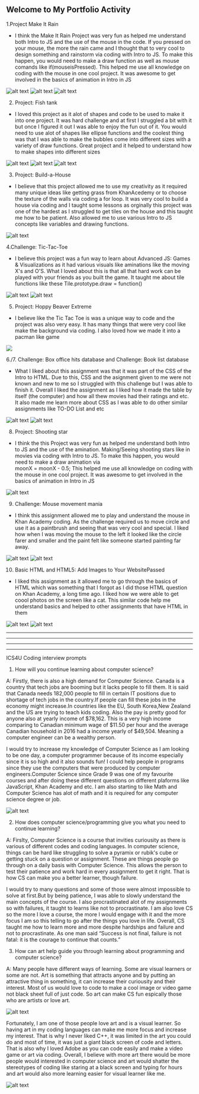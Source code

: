 ## Welcome to My Portfolio Activity


1.Project Make It Rain
- I think the Make It Rain Project was very fun as helped me understand both Intro to JS and the use of the mouse in the code. If you pressed on your mouse, the more the rain came and I thought that to very cool to design something and rainstorm via coding with Intro to JS. To make this happen, you would need to make a draw function as well as mouse comands like if(mouseisPressed). This helped me use all knowledge on coding with the mouse in one cool project. It was awesome to get involved in the basics of animation in Intro in JS

![alt text](https://sites.google.com/site/ayaskhanacademyshowcase/_/rsrc/1462988150659/home/rain.PNG?height=397&width=400)
![alt text](https://media.iwradio.co.uk/wp-content/uploads/2020/01/13110511/shutterstock_261366545-scaled.jpg)
![alt text](https://images-na.ssl-images-amazon.com/images/I/41L7OzNVQHL._AC_.jpg)

2. Project: Fish tank
- I loved this project as it alot of shapes and code to be used to make it into one project. It was hard challenge and at first I struggled a bit with it but once I figured it out I was able to enjoy the fun out of it. You would need to use alot of shapes like ellipse functions and the coolest thing was that I was able to make the bubbles come into different sizes with a variety of draw functions. Great project and it helped to understand how to make shapes into different sizes

![alt text](https://i.insider.com/5db2029ddee01912145fa9f2?width=1200&format=jpeg)
![alt text](https://vignette.wikia.nocookie.net/kaos7003/images/d/dd/Fish_Tank_project_JB.jpg/revision/latest/scale-to-width-down/340?cb=20160827063334)
![alt text](https://dlgdxii3fgupk.cloudfront.net/myaquariumclub.com/images/fbfiles/images/20140205_172700_v_1401704279.jpg)

3. Project: Build-a-House
- I believe that this project allowed me to use my creativity as it required many unique ideas like getting grass from KhanAcedemy or to choose the texture of the walls via coding a for loop. It was very cool to build a house via coding and I taught some lessons as orginally this project was one of the hardest as I struggled to get tiles on the house and this taught me how to be patient. Also allowed me to use various Intro to JS concepts like variables and drawing functions.

![alt text](https://www.khanacademy.org/computer-programming/spin-off-of-project-build-a-house-for-loop/4669578980360192/5629499534213120.png)

4.Challenge: Tic-Tac-Toe
- I believe this project was a fun way to learn about Advanced JS: Games & Visualizations as it had various visuals like aminations like the moving X's and O'S. What I loved about this is that all that hard work can be played with your friends as you built the game. It taught me about tile functions like these Tile.prototype.draw = function()

![alt text](https://upload.wikimedia.org/wikipedia/commons/8/89/Wild_tic-tac-toe.svg)
![alt text](https://ka-perseus-images.s3.amazonaws.com/5e79c185a3cf2311ab4f9cae327b7ac9ec3327c9.png)

5. Project: Hoppy Beaver Extreme
- I believe like the Tic Tac Toe is was a unique way to code and the project was also very easy. It has many things that were very cool like make the background via coding. I also loved how we made it into a pacman like game 

![](https://cdn.kastatic.org/ka-perseus-images/3b60c165678e4ec51450747223e5c2a1fb6aa061.gif)

6./7. Challenge: Box office hits database and Challenge: Book list database
- What I liked about this assignment was that it was part of the CSS of the Intro to HTML. Due to this, CSS and the asignment given to me were not known and new to me so I struggled with this challenge but I was able to finish it. Overall I liked the assignment as I liked how it made the table by itself (the computer) and how all thew movies had their ratings and etc. It also made me learn more about CSS as I was able to do other similar assignments like TO-DO List and etc

![alt text](https://danielcorcoranssql.files.wordpress.com/2016/11/2016-11-28-19_28_51-2-challenge_-book-list-database-_-sql-basics-_-intro-to-sql_-querying-and-mana.png?w=736)
![alt text](https://cdn1.thr.com/sites/default/files/2020/03/tcl_box_office_on_march_20_2020.jpg)

 8. Project: Shooting star
 - I think the this Project was very fun as helped me understand both Intro to JS and the use of the amination. Making/Seeing shooting stars like in movies via coding with Intro to JS. To make this happen, you would need to make a draw animation via     
    moonX = moonX - 0.5;
   This helped me use all knowledge on coding with the mouse in one cool project. It was awesome to get involved in the basics of animation in Intro in JS

![alt text](https://vignette.wikia.nocookie.net/kaos7003/images/8/8e/Latest.png/revision/latest/window-crop/width/200/x-offset/0/y-offset/0/window-width/201/window-height/200?cb=20160901115232)

9. Challenge: Mouse movement mania
- I think this assignment allowed me to play and understand the mouse in Khan Academy coding. As the challenge required us to move circle and use it as a paintbrush and seeing that was very cool and special. I liked how when I was moving the mouse to the left it looked like the circle farer and smaller and the paint felt like someone started painting far away.  

![alt text](https://vignette.wikia.nocookie.net/kaos7003/images/7/75/Mouse_movement_mania_interaction.jpg/revision/latest/scale-to-width-down/340?cb=20160430170933)
![alt text](https://www.familyhandyman.com/wp-content/uploads/2017/06/FH09APR_PROWAL_02-7.jpg)

10. Basic HTML and HTML5: Add Images to Your WebsitePassed
- I liked this assignment as it allowed me to go through the basics of HTML which was something that I forgot as I did those HTML question on Khan Academy, a long time ago. I liked how we were able to get coool photos on the screen like a cat. This similar code help me understand basics and helped to other assignments that have HTML in them

![alt text](https://discourse-user-assets.s3.dualstack.us-east-1.amazonaws.com/original/3X/9/b/9b20265863b3f77df1e65cf657c95c935bb16b47.jpeg)
![alt text](https://i2.wp.com/ideasfornames.com/wp-content/uploads/2019/09/Depositphotos_52699541_s-2019.jpg?fit=1000%2C661&ssl=1)

----------------------------------------------------------------------------------------------------------------------------------------
--------------------------------------------------------------------------------------------------------------------------------------
----------------------------------------------------------------------------------------------------------------------------------------
----------------------------------------------------------------------------------------------------------------------------------------


ICS4U Coding interview prompts

1. How will you continue learning about computer science?

A: Firstly, there is also a high demand for Computer Science. Canada is a country that tech jobs are booming but it lacks people to fill them. It is said that Canada needs 182,000 people to fill in certain IT positions due to shortage of tech jobs in the country.If people can fill these jobs in the economy might increase.In countries like the EU, South Korea,New Zealand and the US are trying to teach kids coding. Also the pay is pretty good for anyone also at yearly income of $78,162. This is a very high income comparing to Canadian minimum wage of $11.50 per hour and the average Canadian household in 2016 had a income yearly of $49,504. Meaning a computer engineer can be a wealthy person.

I would try to increase my knowledge of Computer Science as I am looking to be one day, a computer programmer because of its income especially since it is so high and it also sounds fun! I could help people in programs since they use the computers that were produced by computer engineers.Computer Science since Grade 9 was one of my favourite courses and after doing these different questions on different plaforms like JavaScript, Khan Academy and etc. I am also starting to like Math and Computer Science has alot of math and it is required for any computer science degree or job.

![alt text](https://qph.fs.quoracdn.net/main-qimg-1c92994a952ea2a724cf9c1fe4ea5ff2)

2. How does computer science/programming give you what you need to continue learning?

A: Firslty, Computer Science is a course that invities curiousity as there is various of different codes and coding languages. In computer science, things can be hard like struggling to solve a pyramix or rubik's cube or getting stuck on a question or assignment. These are things people go through on a daily basis with Computer Science. This allows the person to test their patience and work hard in every assignment to get it right. That is how CS can make you a better learner, though failure.

I would try to many questions and some of those were almost impossible to solve at first.But by being patience, I was able to slowly understand the main concepts of the course. I also procrastinated alot of my assignments so with failures, it taught to learns like not to procrastinate. I am also love CS so the more I love a course, the more I would engage with it and the more focus I am so this telling to go after the things you love in life. Overall, CS taught me how to learn more and more despite hardships and failure and not to procrastinate. As one man said “Success is not final, failure is not fatal: it is the courage to continue that counts.”

3. How can art help guide you through learning about programming and computer science?

A: Many people have different ways of learning. Some are visual learners or some are not. Art is something that attracts anyone and by putting an attractive thing in something, it can increase their curiousity and their interest. Most of us would love to code to make a cool image or video game not black sheet full of just code. So art can make CS fun espically those who are artists or love art. 

![alt text](https://onourwaytoenglishpty.files.wordpress.com/2018/03/screen-shot-2018-01-31-at-4-52-24-pm.png)

Fortunately, I am one of those people love art and is a visual learner. So having art in my coding languages can make me more focus and increase my interest. That is why I never liked C++, it was limited in the art you could do and most of time, it was just a giant black screen of code and letters. That is also why I loved Adobe as you can code easily and make a video game or art via coding. Overall, I believe with more art there would be more people would interested in computer science and art would shatter the stereotypes of coding like staring at a black screen and typing for hours and art would also more learning easier for visual learner like me. 

![alt text](https://1caeo12as7s944635a4f7uii-wpengine.netdna-ssl.com/wp-content/uploads/2018/07/Online-Shopping-Experience-Featured-Image-750x350.jpg)
